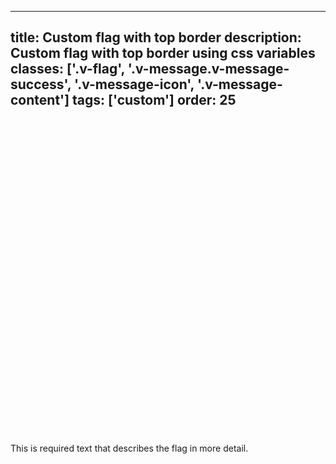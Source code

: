 <!--
 *              Copyright (c) 2025 Visa, Inc.
 *
 * Licensed under the Apache License, Version 2.0 (the "License");
 * you may not use this file except in compliance with the License.
 * You may obtain a copy of the License at
 *
 *         http://www.apache.org/licenses/LICENSE-2.0
 *
 * Unless required by applicable law or agreed to in writing, software
 * distributed under the License is distributed on an "AS IS" BASIS,
 * WITHOUT WARRANTIES OR CONDITIONS OF ANY KIND, either express or implied.
 * See the License for the specific language governing permissions and
 * limitations under the License.
 *
 -->
---
title: Custom flag with top border
description: Custom flag with top border using css variables 
classes: ['.v-flag', '.v-message.v-message-success', '.v-message-icon', '.v-message-content']
tags: ['custom']
order: 25
---

<style>
  .my-solid-flag-top { --v-message-border-block-end-size: 0px; --v-message-border-block-start-size: var(--theme-border-size); --v-message-border-radius: 0px; }
</style>
<div class="v-message v-message-success v-flag my-solid-flag-top">
  <svg aria-hidden="true" class="v-icon v-icon-visa v-icon-low v-message-icon" focusable="false" viewbox="0 0 24 24">
    <use href="#visa-success-low">
    </use>
  </svg>
  <div class="v-message-content v-pl-2 v-pb-2">
    <p>
      This is required text that describes the flag in more detail.
    </p>
  </div>
</div>
